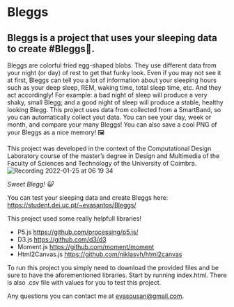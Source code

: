 # Bleggs
## Bleggs is a project that uses your sleeping data to create #Bleggs🍳. 
Bleggs are colorful fried egg-shaped blobs. They use different data from your night (or day) of rest to get that funky look. Even if you may not see it at first, Bleggs can tell you a lot of information about your sleeping hours such as your deep sleep, REM, waking time, total sleep time, etc. And they act accordingly! For example: a bad night of sleep will produce a very shaky, small Blegg; and a good night of sleep will produce a stable, healthy looking Blegg. This project uses data from collected from a SmartBand, so you can automatically collect yout data. You can see your day, week or month, and compare your many Bleggs! You can also save a cool PNG of your Bleggs as a nice memory! 🖼️

This project was developed in the context of the Computational Design Laboratory course of the master’s degree in Design and Multimedia of the Faculty of Sciences and Technology of the University of Coimbra.
![Recording 2022-01-25 at 06 19 34](https://user-images.githubusercontent.com/58823281/150921975-701bef5f-7840-40be-9261-39b98fbb3f06.gif)

*Sweet Blegg! 😺*

You can test your sleeping data and create Bleggs here: https://student.dei.uc.pt/~evasantos/Bleggs/

This project used some really helpfull libraries!
- P5.js https://github.com/processing/p5.js/
- D3.js https://github.com/d3/d3
- Moment.js https://github.com/moment/moment
- Html2Canvas.js https://github.com/niklasvh/html2canvas

To run this project you simply need to download the provided files and be sure to have the aforementioned libraries. Start by running index.html. There is also .csv file with values for you to test this project.

Any questions you can contact me at evasousan@gmail.com.
